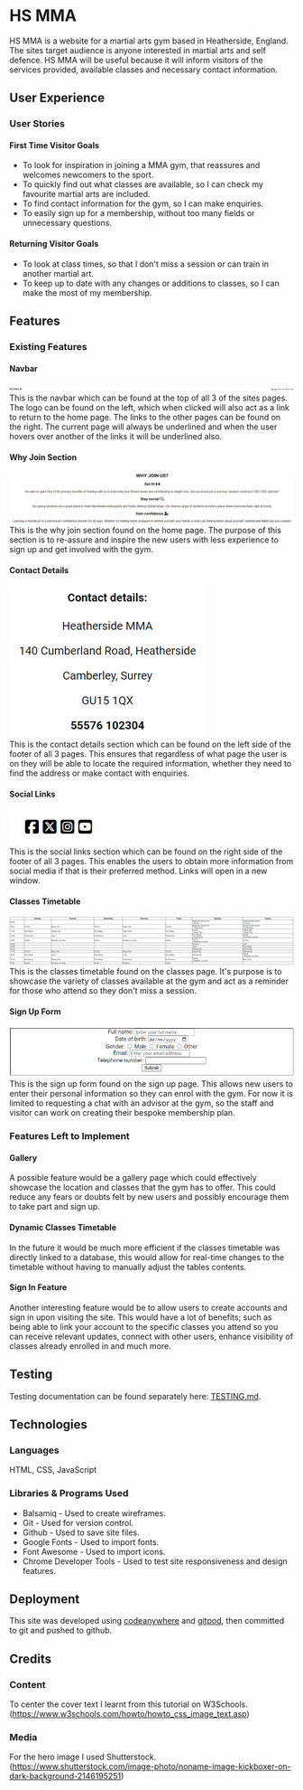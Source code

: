 # HS MMA

HS MMA is a website for a martial arts gym based in Heatherside, England. The sites target audience is anyone interested in martial arts and self defence. HS MMA will be useful because it will inform visitors of the services provided, available classes and necessary contact information.

## User Experience

### User Stories

#### First Time Visitor Goals

- To look for inspiration in joining a MMA gym, that reassures and welcomes newcomers to the sport.
- To quickly find out what classes are available, so I can check my favourite martial arts are included.
- To find contact information for the gym, so I can make enquiries.
- To easily sign up for a membership, without too many fields or unnecessary questions.

#### Returning Visitor Goals

- To look at class times, so that I don't miss a session or can train in another martial art.
- To keep up to date with any changes or additions to classes, so I can make the most of my membership.

## Features

### Existing Features

#### Navbar

![Navbar](assets/images/navbar.png)
This is the navbar which can be found at the top of all 3 of the sites pages. The logo can be found on the left, which when clicked will also act as a link to return to the home page. The links to the other pages can be found on the right. The current page will always be underlined and when the user hovers over another of the links it will be underlined also.

#### Why Join Section

![Why-Join](assets/images/why-join.png)
This is the why join section found on the home page. The purpose of this section is to re-assure and inspire the new users with less experience to sign up and get involved with the gym.

#### Contact Details

![Contact-Details](assets/images/contact-details.png)  
This is the contact details section which can be found on the left side of the footer of all 3 pages. This ensures that regardless of what page the user is on they will be able to locate the required information, whether they need to find the address or make contact with enquiries.

#### Social Links

![Social-Links](assets/images/social-links.png)  
This is the social links section which can be found on the right side of the footer of all 3 pages. This enables the users to obtain more information from social media if that is their preferred method. Links will open in a new window.

#### Classes Timetable 

![Classes-Timetable](assets/images/classes-timetable.png)
This is the classes timetable found on the classes page. It's purpose is to showcase the variety of classes available at the gym and act as a reminder for those who attend so they don't miss a session.

#### Sign Up Form

![Sign-Up-Form](assets/images/sign-up-form.png)  
This is the sign up form found on the sign up page. This allows new users to enter their personal information so they can enrol with the gym. For now it is limited to requesting a chat with an advisor at the gym, so the staff and visitor can work on creating their bespoke membership plan.

### Features Left to Implement

#### Gallery

A possible feature would be a gallery page which could effectively showcase the location and classes that the gym has to offer. This could reduce any fears or doubts felt by new users and possibly encourage them to take part and sign up.

#### Dynamic Classes Timetable

In the future it would be much more efficient if the classes timetable was directly linked to a database, this would allow for real-time changes to the timetable without having to manually adjust the tables contents.

#### Sign In Feature

Another interesting feature would be to allow users to create accounts and sign in upon visiting the site. This would have a lot of benefits; such as being able to link your account to the specific classes you attend so you can receive relevant updates, connect with other users, enhance visibility of classes already enrolled in and much more.

## Testing

Testing documentation can be found separately here: [TESTING.md](TESTING.md).

## Technologies

### Languages

HTML, CSS, JavaScript

### Libraries & Programs Used

- Balsamiq - Used to create wireframes.
- Git - Used for version control.
- Github - Used to save site files.
- Google Fonts - Used to import fonts.
- Font Awesome - Used to import icons.
- Chrome Developer Tools - Used to test site responsiveness and design features.

## Deployment

This site was developed using [codeanywhere](https://codeanywhere.com/) and [gitpod](https://www.gitpod.io/), then committed to git and pushed to github.

## Credits

### Content

To center the cover text I learnt from this tutorial on W3Schools. (https://www.w3schools.com/howto/howto_css_image_text.asp)

### Media

For the hero image I used Shutterstock. (https://www.shutterstock.com/image-photo/noname-image-kickboxer-on-dark-background-2146195251)
